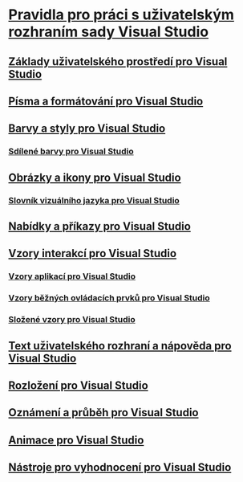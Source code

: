# [Pravidla pro práci s uživatelským rozhraním sady Visual Studio](visual-studio-user-experience-guidelines.md)
## [Základy uživatelského prostředí pro Visual Studio](ux-essentials-for-visual-studio.md)
## [Písma a formátování pro Visual Studio](fonts-and-formatting-for-visual-studio.md)
## [Barvy a styly pro Visual Studio](colors-and-styling-for-visual-studio.md)
### [Sdílené barvy pro Visual Studio](shared-colors-for-visual-studio.md)
## [Obrázky a ikony pro Visual Studio](images-and-icons-for-visual-studio.md)
### [Slovník vizuálního jazyka pro Visual Studio](visual-language-dictionary-for-visual-studio.md)
## [Nabídky a příkazy pro Visual Studio](menus-and-commands-for-visual-studio.md)
## [Vzory interakcí pro Visual Studio](interaction-patterns-for-visual-studio.md)
### [Vzory aplikací pro Visual Studio](application-patterns-for-visual-studio.md)
### [Vzory běžných ovládacích prvků pro Visual Studio](common-control-patterns-for-visual-studio.md)
### [Složené vzory pro Visual Studio](composite-patterns-for-visual-studio.md)
## [Text uživatelského rozhraní a nápověda pro Visual Studio](ui-text-and-help-for-visual-studio.md)
## [Rozložení pro Visual Studio](layout-for-visual-studio.md)
## [Oznámení a průběh pro Visual Studio](notifications-and-progress-for-visual-studio.md)
## [Animace pro Visual Studio](animations-for-visual-studio.md)
## [Nástroje pro vyhodnocení pro Visual Studio](evaluation-tools-for-visual-studio.md)
